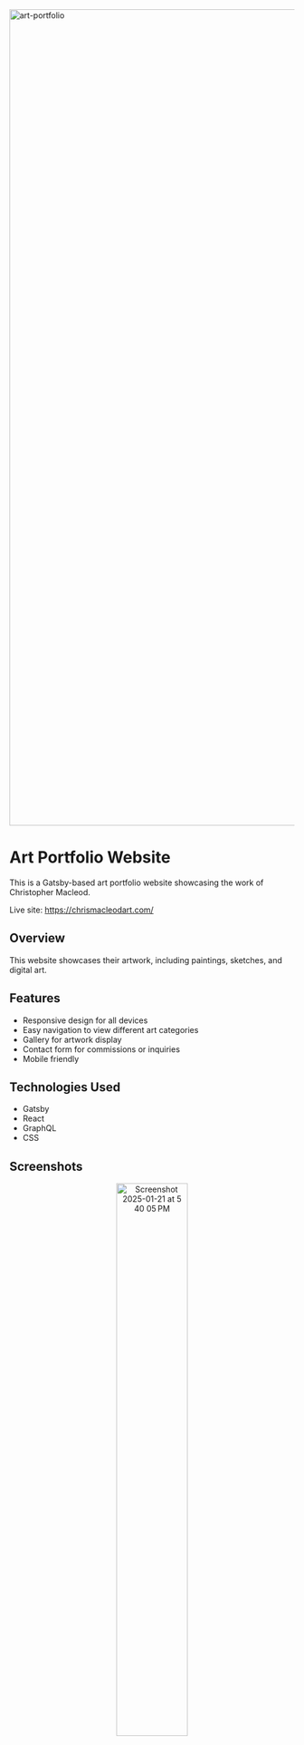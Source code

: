 <img width="1440" alt="art-portfolio" src="https://github.com/user-attachments/assets/a90dc837-a488-4e5a-b637-5af8261bf6b4" />

# Art Portfolio Website

This is a Gatsby-based art portfolio website showcasing the work of Christopher Macleod.

Live site: https://chrismacleodart.com/

## Overview

This website showcases their artwork, including paintings, sketches, and digital art.

## Features

- Responsive design for all devices
- Easy navigation to view different art categories
- Gallery for artwork display
- Contact form for commissions or inquiries
- Mobile friendly

## Technologies Used


- Gatsby
- React
- GraphQL
- CSS

## Screenshots
<p align="center">
  <img width="768" alt="Screenshot 2025-01-21 at 5 40 05 PM" src="https://github.com/user-attachments/assets/4530a345-dc13-48e1-8d86-6beba8b49c43" style="width: 50%"/>
</p>
<p align="center">
  <img width="766" alt="Screenshot 2025-01-21 at 5 39 51 PM" src="https://github.com/user-attachments/assets/c9b6b293-2474-4984-9b7a-b61efcd8712f" style="width: 50%"/>
</p>  
<p align="center">
  <img width="755" alt="Screenshot 2025-01-21 at 5 35 10 PM" src="https://github.com/user-attachments/assets/2c93c6a2-e166-4e76-9754-f1140aea2f87" style="width: 50%"/>
</p>
<p align="center">
  <img width="368" alt="Screenshot 2025-01-21 at 5 42 01 PM" src="https://github.com/user-attachments/assets/98511436-e2b7-4932-9ca5-7f87a247d5ce" style="width: 40%"/>
</p>
